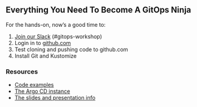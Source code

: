 ## Everything You Need To Become A GitOps Ninja

For the hands-on, now’s a good time to:

1. [Join our Slack](http://bit.ly/argocd-slack) (#gitops-workshop)
2. Login in to [github.com](github.com)
3. Test cloning and pushing code to github.com
4. Install Git and Kustomize

### Resources

* [Code examples](https://github.com/gitops-workshop)
* [The Argo CD instance](http://bit.ly/argocd-kubecon)
* [The slides and presentation info](https://sched.co/Uaee)
